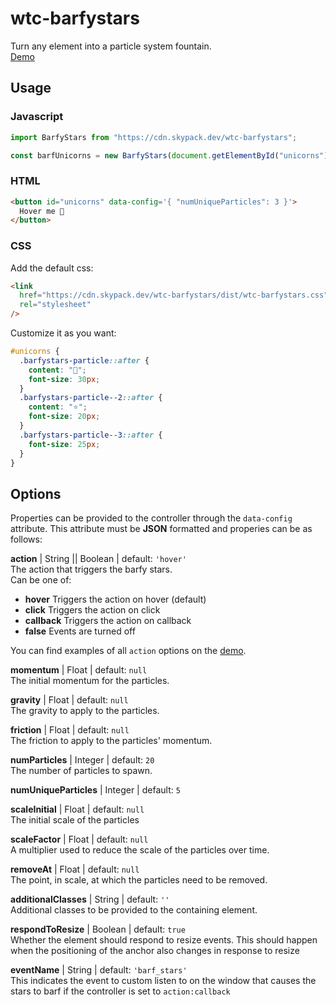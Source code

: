 # wtc-barfystars

Turn any element into a particle system fountain.  
[Demo](https://codepen.io/team/wtc/pen/YzpmzRz)

## Usage

### Javascript

```js
import BarfyStars from "https://cdn.skypack.dev/wtc-barfystars";

const barfUnicorns = new BarfyStars(document.getElementById("unicorns"));
```

### HTML

```html
<button id="unicorns" data-config='{ "numUniqueParticles": 3 }'>
  Hover me 🦄
</button>
```

### CSS

Add the default css:

```html
<link
  href="https://cdn.skypack.dev/wtc-barfystars/dist/wtc-barfystars.css"
  rel="stylesheet"
/>
```

Customize it as you want:

```scss
#unicorns {
  .barfystars-particle::after {
    content: "🦄";
    font-size: 30px;
  }
  .barfystars-particle--2::after {
    content: "⭐️";
    font-size: 20px;
  }
  .barfystars-particle--3::after {
    font-size: 25px;
  }
}
```

## Options

Properties can be provided to the controller through the `data-config` attribute. This attribute must be **JSON** formatted and properies can be as follows:

**action** | String || Boolean | default: `'hover'`  
The action that triggers the barfy stars.  
Can be one of:

- **hover** Triggers the action on hover (default)
- **click** Triggers the action on click
- **callback** Triggers the action on callback
- **false** Events are turned off

You can find examples of all `action` options on the [demo](https://codepen.io/team/wtc/pen/YzpmzRz).

**momentum** | Float | default: `null`  
The initial momentum for the particles.

**gravity** | Float | default: `null`  
The gravity to apply to the particles.

**friction** | Float | default: `null`  
The friction to apply to the particles' momentum.

**numParticles** | Integer | default: `20`  
The number of particles to spawn.

**numUniqueParticles** | Integer | default: `5`

**scaleInitial** | Float | default: `null`  
The initial scale of the particles

**scaleFactor** | Float | default: `null`  
A multiplier used to reduce the scale of the particles over time.

**removeAt** | Float | default: `null`  
The point, in scale, at which the particles need to be removed.

**additionalClasses** | String | default: `''`  
Additional classes to be provided to the containing element.

**respondToResize** | Boolean | default: `true`  
Whether the element should respond to resize events. This should happen when the positioning of the anchor also changes in response to resize

**eventName** | String | default: `'barf_stars'`  
This indicates the event to custom listen to on the window that causes the stars to barf if the controller is set to `action:callback`
